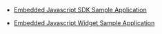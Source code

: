 * [Embedded Javascript SDK Sample Application ](https://github.com/okta/okta-auth-js/tree/master/samples/generated/express-embedded-auth-with-sdk)

* [Embedded Javascript Widget Sample Application ](https://github.com/okta/okta-auth-js/tree/master/samples/generated/express-embedded-sign-in-widget)

